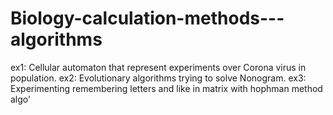 # Biology-calculation-methods---algorithms
ex1: Cellular automaton that represent experiments over Corona virus in population.
ex2: Evolutionary algorithms trying to solve Nonogram.
ex3: Experimenting remembering letters and like in matrix with hophman method algo' 
